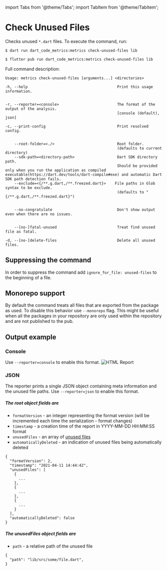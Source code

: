import Tabs from '@theme/Tabs';
import TabItem from '@theme/TabItem';

# Check Unused Files
Checks unused `*.dart` files. To execute the command, run:

<Tabs>
  <TabItem value="dart" label="Dart" default>

```sh:
$ dart run dart_code_metrics:metrics check-unused-files lib
```
</TabItem>
  <TabItem value="flutter" label="Flutter">

```sh
$ flutter pub run dart_code_metrics:metrics check-unused-files lib
```
</TabItem>
</Tabs>

Full command description:

```sh:
Usage: metrics check-unused-files [arguments...] <directories>

-h, --help                                        Print this usage information.


-r, --reporter=<console>                          The format of the output of the analysis.
                                                  [console (default), json]

-c, --print-config                                Print resolved config.


    --root-folder=<./>                            Root folder.
                                                  (defaults to current directory)
    --sdk-path=<directory-path>                   Dart SDK directory path.
                                                  Should be provided only when you run the application as compiled executable(https://dart.dev/tools/dart-compile#exe) and automatic Dart SDK path detection fails.
    --exclude=<{/**.g.dart,/**.freezed.dart}>    File paths in Glob syntax to be exclude.
                                                  (defaults to "{/**.g.dart,/**.freezed.dart}")


    --no-congratulate                             Don't show output even when there are no issues.


    --[no-]fatal-unused                           Treat find unused file as fatal.

-d, --[no-]delete-files                           Delete all unused files.
```
## Suppressing the command
In order to suppress the command add `ignore_for_file: unused-files` to the beginning of a file.

## Monorepo support
By default the command treats all files that are exported from the package as used. To disable this behavior use `--monorepo` flag. This might be useful when all the packages in your repository are only used within the repository and are not published to the pub.

## Output example
### Console
Use `--reporter=console` to enable this format.
![HTML Report](/static/img/unused-files/unused-files-console-report.png)
### JSON
The reporter prints a single JSON object containing meta information and the unused file paths. Use `--reporter=json` to enable this format.
##### The root object fields are
- `formatVersion` - an integer representing the format version (will be incremented each time the serialization - format changes)
- `timestamp` - a creation time of the report in YYYY-MM-DD HH:MM:SS format
- `unusedFiles` - an array of [unused files](/docs/cli/check-unused-files.md#the-unusedfiles-object-fields-are)
- `automaticallyDeleted` - an indication of unused files being automatically deleted
```json:
{
  "formatVersion": 2,
  "timestamp": "2021-04-11 14:44:42",
  "unusedFiles": [
    {
      ...
    },
    {
      ...
    },
    {
      ...
    }
  ],
  "automaticallyDeleted": false
}
```
##### The unusedFiles object fields are
- `path` - a relative path of the unused file
```json:
{
  "path": "lib/src/some/file.dart",
}
```
